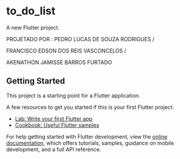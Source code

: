 # to_do_list

A new Flutter project.

PROJETADO POR :
PEDRO LUCAS DE SOUZA RODRIGUES /

FRANCISCO EDSON DOS REIS VASCONCELOS /

AKENATHON JAMISSE BARROS FURTADO

## Getting Started

This project is a starting point for a Flutter application.

A few resources to get you started if this is your first Flutter project:

- [Lab: Write your first Flutter app](https://docs.flutter.dev/get-started/codelab)
- [Cookbook: Useful Flutter samples](https://docs.flutter.dev/cookbook)

For help getting started with Flutter development, view the
[online documentation](https://docs.flutter.dev/), which offers tutorials,
samples, guidance on mobile development, and a full API reference.
